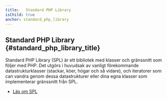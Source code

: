 ```yaml
---
title:   Standard PHP Library
isChild: true
anchor: standard_php_library
---
```


## Standard PHP Library {#standard_php_library_title}

Standard PHP Library (SPL) är ett bibliotek med klasser och gränssnitt som följer med PHP. Det utgörs i huvudsak av vanligt förekommande datastrukturklasser (stackar, köer, högar och så vidare), och iteratorer som can vandra genom dessa datastrukturer eller dina egna klasser som implementerar gränssnitt från SPL.

* [Läs om SPL][spl]

[spl]: http://php.net/manual/en/book.spl.php 
